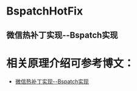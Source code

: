 # BspatchHotFix
微信热补丁实现--Bspatch实现
-----------
# 相关原理介绍可参考博文：

* [微信热补丁实现--Bspatch实现](http://www.jianshu.com/p/c92b9c1c5154)
